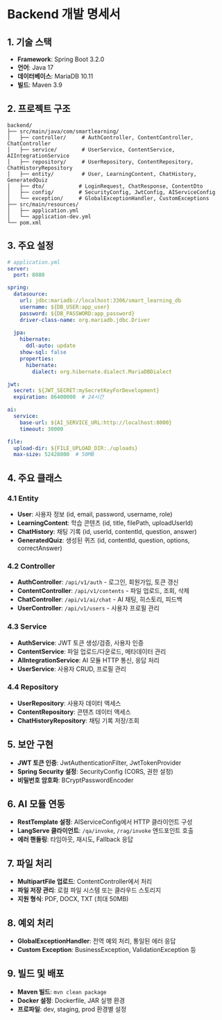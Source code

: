 # Backend 개발 명세서

## 1. 기술 스택

- **Framework**: Spring Boot 3.2.0
- **언어**: Java 17
- **데이터베이스**: MariaDB 10.11
- **빌드**: Maven 3.9

## 2. 프로젝트 구조

```
backend/
├── src/main/java/com/smartlearning/
│   ├── controller/     # AuthController, ContentController, ChatController
│   ├── service/        # UserService, ContentService, AIIntegrationService
│   ├── repository/     # UserRepository, ContentRepository, ChatHistoryRepository
│   ├── entity/         # User, LearningContent, ChatHistory, GeneratedQuiz
│   ├── dto/           # LoginRequest, ChatResponse, ContentDto
│   ├── config/        # SecurityConfig, JwtConfig, AIServiceConfig
│   └── exception/     # GlobalExceptionHandler, CustomExceptions
├── src/main/resources/
│   ├── application.yml
│   └── application-dev.yml
└── pom.xml
```

## 3. 주요 설정

```yaml
# application.yml
server:
  port: 8080

spring:
  datasource:
    url: jdbc:mariadb://localhost:3306/smart_learning_db
    username: ${DB_USER:app_user}
    password: ${DB_PASSWORD:app_password}
    driver-class-name: org.mariadb.jdbc.Driver
  
  jpa:
    hibernate:
      ddl-auto: update
    show-sql: false
    properties:
      hibernate:
        dialect: org.hibernate.dialect.MariaDBDialect

jwt:
  secret: ${JWT_SECRET:mySecretKeyForDevelopment}
  expiration: 86400000  # 24시간

ai:
  service:
    base-url: ${AI_SERVICE_URL:http://localhost:8000}
    timeout: 30000

file:
  upload-dir: ${FILE_UPLOAD_DIR:./uploads}
  max-size: 52428800  # 50MB
```

## 4. 주요 클래스

### 4.1 Entity
- **User**: 사용자 정보 (id, email, password, username, role)
- **LearningContent**: 학습 콘텐츠 (id, title, filePath, uploadUserId)
- **ChatHistory**: 채팅 기록 (id, userId, contentId, question, answer)
- **GeneratedQuiz**: 생성된 퀴즈 (id, contentId, question, options, correctAnswer)

### 4.2 Controller
- **AuthController**: `/api/v1/auth` - 로그인, 회원가입, 토큰 갱신
- **ContentController**: `/api/v1/contents` - 파일 업로드, 조회, 삭제
- **ChatController**: `/api/v1/ai/chat` - AI 채팅, 히스토리, 피드백
- **UserController**: `/api/v1/users` - 사용자 프로필 관리

### 4.3 Service
- **AuthService**: JWT 토큰 생성/검증, 사용자 인증
- **ContentService**: 파일 업로드/다운로드, 메타데이터 관리
- **AIIntegrationService**: AI 모듈 HTTP 통신, 응답 처리
- **UserService**: 사용자 CRUD, 프로필 관리

### 4.4 Repository
- **UserRepository**: 사용자 데이터 액세스
- **ContentRepository**: 콘텐츠 데이터 액세스
- **ChatHistoryRepository**: 채팅 기록 저장/조회

## 5. 보안 구현

- **JWT 토큰 인증**: JwtAuthenticationFilter, JwtTokenProvider
- **Spring Security 설정**: SecurityConfig (CORS, 권한 설정)
- **비밀번호 암호화**: BCryptPasswordEncoder

## 6. AI 모듈 연동

- **RestTemplate 설정**: AIServiceConfig에서 HTTP 클라이언트 구성
- **LangServe 클라이언트**: `/qa/invoke`, `/rag/invoke` 엔드포인트 호출
- **에러 핸들링**: 타임아웃, 재시도, Fallback 응답

## 7. 파일 처리

- **MultipartFile 업로드**: ContentController에서 처리
- **파일 저장 관리**: 로컬 파일 시스템 또는 클라우드 스토리지
- **지원 형식**: PDF, DOCX, TXT (최대 50MB)

## 8. 예외 처리

- **GlobalExceptionHandler**: 전역 예외 처리, 통일된 에러 응답
- **Custom Exception**: BusinessException, ValidationException 등

## 9. 빌드 및 배포

- **Maven 빌드**: `mvn clean package`
- **Docker 설정**: Dockerfile, JAR 실행 환경
- **프로파일**: dev, staging, prod 환경별 설정